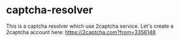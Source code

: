 # captcha-resolver
This is a captcha resolver which use 2captcha service. Let's create a 2captcha account here: https://2captcha.com?from=3356148
